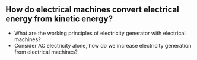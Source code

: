 ## How do electrical machines convert electrical energy from kinetic energy?  
   - What are the working principles of electricity generator with electrical machines?
   - Consider AC electricity alone, how do we increase electricity generation from electrical machines?
